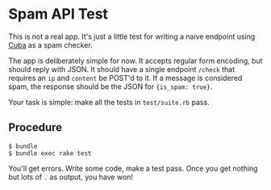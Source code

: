 Spam API Test
=============

This is not a real app.  It's just a little test for writing a naive endpoint
using [Cuba](http://cuba.is/) as a spam checker.

The app is deliberately simple for now.  It accepts regular form encoding, but
should reply with JSON.  It should have a single endpoint `/check` that requires
an `ip` and `content` be POST'd to it.  If a message is considered spam, the
response should be the JSON for `{is_spam: true}`.

Your task is simple: make all the tests in `test/suite.rb` pass.

Procedure
---------

```
$ bundle
$ bundle exec rake test
```

You'll get errors.  Write some code, make a test pass.  Once you get nothing
but lots of `.` as output, you have won!
